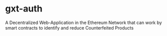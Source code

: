 # gxt-auth
A Decentralized Web-Application in the Ethereum Network that can work by smart contracts to identify and reduce Counterfeited Products
